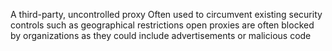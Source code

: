 A third-party, uncontrolled proxy
Often used to circumvent existing security controls such as geographical restrictions
open proxies are often blocked by organizations as they could include advertisements or malicious code